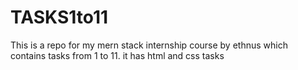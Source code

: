 # TASKS1to11
This is a repo for my mern stack internship course by ethnus which contains tasks from 1 to 11. it has html and css tasks

